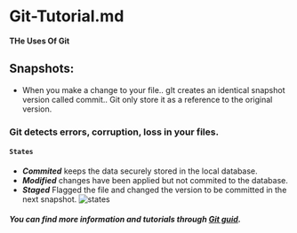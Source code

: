 # Git-Tutorial.md
**THe Uses Of Git**

## Snapshots:
- When you make a change to your file.. gIt creates an identical snapshot version called commit.. Git only store it as a reference to the original version.

### Git detects errors, corruption, loss in your files.

#### `States`
- _**Commited**_ keeps the data securely stored in the local database.
- _**Modified**_ changes have been applied but not commited to the database.
- _**Staged**_ Flagged the file and changed the version to be committed in the next snapshot.
![states](https://blog.udemy.com/wp-content/uploads/2015/08/image066.png)

##### You can find more information and tutorials through [Git guid](https://blog.udemy.com/wp-content/uploads/2015/08/image066.png).
